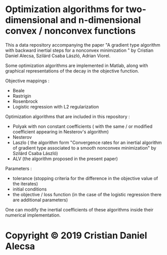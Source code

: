 # Optimization algorithms for two-dimensional and n-dimensional convex / nonconvex functions

This a data repository accompanying the paper "A gradient type algorithm with backward inertial steps for a nonconvex minimization
" by Cristian Daniel Alecsa, Szilárd Csaba László, Adrian Viorel.

Some optimization algorithms are implemented in Matlab, along with graphical representations of the decay in the objective function.

Objective mappings : 
- Beale
- Rastrigin
- Rosenbrock
- Logistic regression with L2 regularization

Optimization algorithms that are included in this repository :
- Polyak with non constant coefficients ( with the same / or modified coefficient appearing in Nesterov's algorithm)
- Nesterov
- Laszlo ( the algorithm form "Convergence rates for an inertial algorithm of gradient type associated to a smooth nonconvex minimization" by Szilárd Csaba László)
- ALV (the algorithm proposed in the present paper)

Parameters :
- tolerance (stopping criteria for the difference in the objective value of the iterates)
- initial conditions
- the objective / loss function (in the case of the logistic regression there are additional parameters)


One can modify the inertial coefficients of these algorithms inside their numerical implementation.


# Copyright © 2019 Cristian Daniel Alecsa
